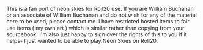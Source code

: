 This is a fan port of neon skies for Roll20 use. If you are William Buchanan or an associate of William Buchanan and do not wish for any of the material here to be used, please contact me. I have restricted hosted items to fair use items ( my own art ) which is similar rather than copying from your sourcebook. I'm also just happy to sign over the rights of this to you if it helps- I just wanted to be able to play Neon Skies on Roll20.
